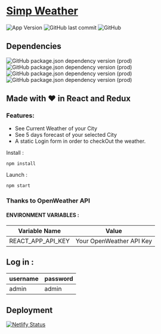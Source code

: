 # [Simp Weather](https://simp-weather.netlify.app)
![App Version](https://img.shields.io/github/package-json/v/dark-N00B/Simp_Weather)
![GitHub last commit](https://img.shields.io/github/last-commit/dark-N00B/Simp_Weather)
![GitHub](https://img.shields.io/github/license/dark-N00B/Simp_Weather)

## Dependencies
![GitHub package.json dependency version (prod)](https://img.shields.io/github/package-json/dependency-version/dark-N00B/Simp_Weather/react)
![GitHub package.json dependency version (prod)](https://img.shields.io/github/package-json/dependency-version/dark-N00B/Simp_Weather/react-redux)
![GitHub package.json dependency version (prod)](https://img.shields.io/github/package-json/dependency-version/dark-N00B/Simp_Weather/react-router-dom)
![GitHub package.json dependency version (prod)](https://img.shields.io/github/package-json/dependency-version/dark-N00B/Simp_Weather/dotenv)

## Made with ❤️ in React and Redux
### Features:
  - See Current Weather of your City
  - See 5 days forecast of your selected City
  - A static Login form in order to checkOut the weather.

Install : 
```
npm install
```

Launch : 
```
npm start
```

### Thanks to OpenWeather API

#### ENVIRONMENT VARIABLES :

| Variable Name     | Value                    |
| ----------------- | ------------------------ |
| REACT_APP_API_KEY | Your OpenWeather API Key |

## Log in :

| username    | password    |
| ----------- | ----------- |
| admin       | admin       |

## Deployment 
[![Netlify Status](https://api.netlify.com/api/v1/badges/4c4aa0de-c5a6-4cc8-b43a-4b4b4ebbf200/deploy-status)](https://bit.ly/3msygWk)
